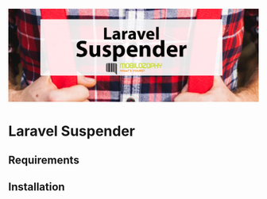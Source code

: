 ![Laravel Suspender](laravel-suspender-logo.png)

# Laravel Suspender

## Requirements

## Installation